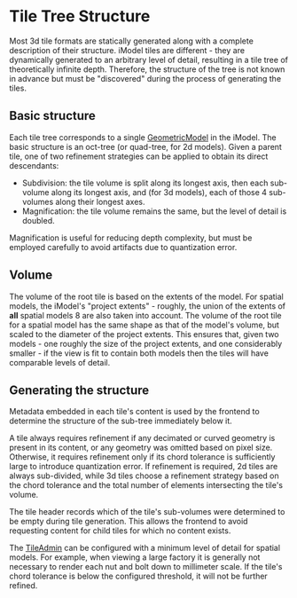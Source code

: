 # Tile Tree Structure

Most 3d tile formats are statically generated along with a complete description of their structure. iModel tiles are different - they are dynamically generated to an arbitrary level of detail, resulting in a tile tree of theoretically infinite depth. Therefore, the structure of the tree is not known in advance but must be "discovered" during the process of generating the tiles.

## Basic structure

Each tile tree corresponds to a single [GeometricModel]($backend) in the iModel. The basic structure is an oct-tree (or quad-tree, for 2d models). Given a parent tile, one of two refinement strategies can be applied to obtain its direct descendants:
- Subdivision: the tile volume is split along its longest axis, then each sub-volume along its longest axis, and (for 3d models), each of those 4 sub-volumes along their longest axes.
- Magnification: the tile volume remains the same, but the level of detail is doubled.

Magnification is useful for reducing depth complexity, but must be employed carefully to avoid artifacts due to quantization error.

## Volume

The volume of the root tile is based on the extents of the model. For spatial models, the iModel's "project extents" - roughly, the union of the extents of **all** spatial models 8 are also taken into account. The volume of the root tile for a spatial model has the same shape as that of the model's volume, but scaled to the diameter of the project extents. This ensures that, given two models - one roughly the size of the project extents, and one considerably smaller - if the view is fit to contain both models then the tiles will have comparable levels of detail.

## Generating the structure

Metadata embedded in each tile's content is used by the frontend to determine the structure of the sub-tree immediately below it.

A tile always requires refinement if any decimated or curved geometry is present in its content, or any geometry was omitted based on pixel size. Otherwise, it requires refinement only if its chord tolerance is sufficiently large to introduce quantization error. If refinement is required, 2d tiles are always sub-divided, while 3d tiles choose a refinement strategy based on the chord tolerance and the total number of elements intersecting the tile's volume.

The tile header records which of the tile's sub-volumes were determined to be empty during tile generation. This allows the frontend to avoid requesting content for child tiles for which no content exists.

The [TileAdmin]($frontend) can be configured with a minimum level of detail for spatial models. For example, when viewing a large factory it is generally not necessary to render each nut and bolt down to millimeter scale. If the tile's chord tolerance is below the configured threshold, it will not be further refined.


